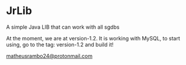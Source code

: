 # JrLib
A simple Java LIB that can work with all sgdbs

At the moment, we are at version-1.2.
It is working with MySQL, to start using, go to the tag: version-1.2 and build it!

matheusrambo24@protonmail.com
